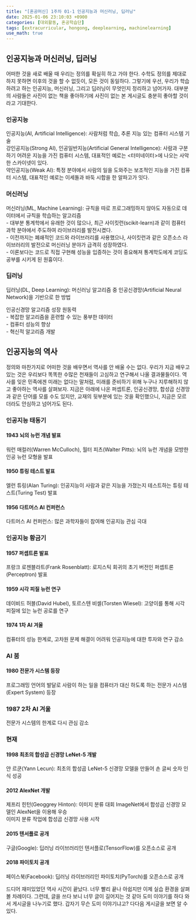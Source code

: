 ```yaml
---
title: "[혼공머신] 1주차 01-1 인공지능과 머신러닝, 딥러닝"
date: 2025-01-06 23:10:03 +0900
categories: [대외활동, 혼공학습단]
tags: [extracurricular, hongong, deeplearning, machinelearning]
use_math: true
---
```

## 인공지능과 머신러닝, 딥러닝
어떠한 것을 새로 배울 때 우리는 정의를 확실히 하고 가야 한다. 수학도 정의를 제대로 하지 못하면 이후의 것을 할 수 없듯이, 모든 것이 동일하다. 그렇기에 우선, 우리가 학습하려고 하는 인공지능, 머신러닝, 그리고 딥러닝이 무엇인지 정리하고 넘어가자. 대부분의 사람들은 사진이 없는 책을 좋아하기에 사진이 없는 본 게시글도 충분히 좋아할 것이라고 기대한다.

### 인공지능
인공지능(AI, Artificial Intelligence): 사람처럼 학습, 추론 지능 있는 컴퓨터 시스템 기술  
강인공지능(Strong AI), 인공일반지능(Artificial General Intelligence): 사람과 구분하기 어려운 지능을 가진 컴퓨터 시스템, 대표적인 예로는 <터미네이터>에 나오는 사악한 스카이넷이 있다.  
약인공지능(Weak AI): 특정 분야에서 사람의 일을 도와주는 보조적인 지능을 가진 컴퓨터 시스템, 대표적인 예로는 이세돌과 바둑 시합을 한 알파고가 잇다.

### 머신러닝
머신러닝(ML, Machine Learning): 규칙을 따로 프로그래밍하지 않아도 자동으로 데이터에서 규칙을 학습하는 알고리즘  
\- 대부분 통계학에서 유래한 것이 많으나, 최근 사이킷런(scikit-learn)과 같이 컴퓨터 과학 분야에서 주도하여 라이브러리를 발전시켰다.  
\- 이전까지는 폐쇄적인 코드와 라이브러리를 사용했으나, 사이킷런과 같은 오픈소스 라이브러리의 발전으로 머신러닝 분야가 급격히 성장하였다.  
\- 이론보다는 코드로 직접 구현해 성능을 입증하는 것이 중요해져 통계학도에게 코딩도 공부를 시키게 된 원흉이다.

### 딥러닝
딥러닝(DL, Deep Learning): 머신러닝 알고리즘 중 인공신경망(Artificial Neural Network)을 기반으로 한 방법  

인공신경망 알고리즘 성장 원동력  
\- 복잡한 알고리즘을 훈련할 수 있는 풍부한 데이터  
\- 컴퓨터 성능의 향상  
\- 혁신적 알고리즘 개발  

## 인공지능의 역사
정의와 마찬가지로 어떠한 것을 배우면서 역사를 안 배울 수는 없다. 우리가 지금 배우고 있는 것은 우리보다 똑똑한 수많은 천재들이 고심하고 연구해서 나올 결과물들이다. 역사를 잊은 민족에겐 미래는 없다는 말처럼, 미래를 준비하기 위해 누구나 지루해하지 않고 좋아하는 역사를 살펴보자. 지금은 아래에 나온 퍼셉트론, 인공신경망, 합성곱 신경망과 같은 단어를 모를 수도 있지만, 교재의 뒷부분에 있는 것을 확인했으니, 지금은 모르더라도 안심하고 넘어가도 된다.

### 인공지능 태동기
#### 1943 뇌의 뉴런 개념 발표
워런 매컬러(Warren McCulloch), 월터 피츠(Walter Pitts): 뇌의 뉴런 개념을 모방한 인공 뉴런 모형을 발표

#### 1950 튜링 테스트 발표
엘런 튜링(Alan Turing): 인공지능이 사람과 같은 지능을 가졌는지 테스트하는 튜링 테스트(Turing Test) 발표

#### 1956 다트머스 AI 컨퍼런스
다트머스 AI 컨퍼런스: 많은 과학자들이 참여해 인공지능 관심 극대

### 인공지능 황금기
#### 1957 퍼셉트론 발표
프랑크 로젠블라트(Frank Rosenblatt): 로지스틱 회귀의 초기 버전인 퍼셉트론(Perceptron) 발표

#### 1959 시각 피질 뉴런 연구
데이비드 허블(David Hubel), 토르스텐 비셀(Torsten Wiesel): 고양이를 통해 시각 피질에 있는 뉴런 공로를 연구

#### 1974 1차 AI 겨울
컴퓨터의 성능 한계로, 고차원 문제 해결이 어려워 인공지능에 대한 투자와 연구 감소

### AI 붐
#### 1980 전문가 시스템 등장
프로그래밍 언어의 발달로 사람이 하는 일을 컴퓨터가 대신 하도록 하는 전문가 시스템(Expert System) 등장

### 1987 2차 AI 겨울
전문가 시스템의 한계로 다시 관심 감소

### 현재
#### 1998 최초의 합성곱 신경망 LeNet-5 개발
얀 르쿤(Yann Lecun): 최초의 합성곱 LeNet-5 신경망 모델을 만들어 손 글씨 숫자 인식 성공

#### 2012 AlexNet 개발
제프리 힌턴(Geoggrey Hinton): 이미지 분류 대회 ImageNet에서 합성곱 신경망 모델인 AlexNet을 이용해 우승  
이미지 분류 작업에 합성곱 신경망 사용 시작

#### 2015 텐서플로 공개
구글(Google): 딥러닝 라이브러리인 텐서플로(TensorFlow)를 오픈소스로 공개

#### 2018 파이토치 공개
페이스북(Facebook): 딥러닝 라이브러리인 파이토치(PyTorch)를 오픈소스로 공개

드디어 재미있었던 역사 시간이 끝났다. 너무 빨리 끝나 아쉽지만 이제 실습 환경을 살펴볼 차례이다. 그런데, 글을 쓰다 보니 너무 글이 길어지는 것 같아 도미 이야기를 하다 와서 게시글을 나누기로 했다. 갑자기 무슨 도미 이야기냐고? 다다음 게시글을 보면 알 수 있다.